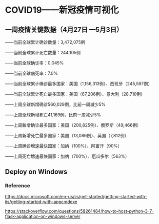 # COVID19——新冠疫情可视化

## 一周疫情关键数据（4月27日 —5月3日）

——当前全球累计确诊数量：3,472,075例

——当前全球累计死亡数量：244,105例

——当前全球确诊率：0.045% 

——当前全球病死率：7.0% 

——当前全球累计确诊最多国家：美国（1,156,313例）、西班牙（245,567例） 

——当前全球累计死亡最多国家：美国（67,206例）、意大利（28,710例）

 

——上周全球新增确诊560,029例，比前一周减少5% 

——上周全球新增死亡41,169例，比前一周减少5%

——上周新增确诊最多国家：美国（200,825例）、俄罗斯（49,466例）

——上周新增死亡最多国家：美国（13,086例）、英国（7,812例）

——上周确诊增速最快国家：加纳（100%）、阿富汗（90%）

——上周死亡增速最快国家：加纳（700%）、厄瓜多尔（563%）



## Deploy on Windows
### Reference
https://docs.microsoft.com/en-us/iis/get-started/getting-started-with-iis/getting-started-with-appcmdexe

https://stackoverflow.com/questions/58261464/how-to-host-python-3-7-flask-application-on-windows-server